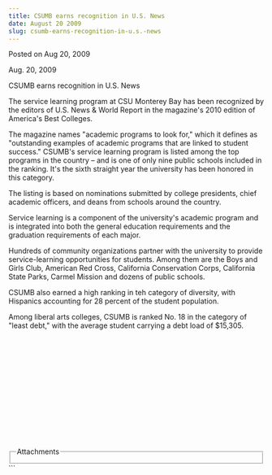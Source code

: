 ```yaml
---
title: CSUMB earns recognition in U.S. News
date: August 20 2009
slug: csumb-earns-recognition-in-u.s.-news
---
```


  
<span class="date">Posted on Aug 20, 2009 </span>
<p>Aug. 20, 2009</p>
CSUMB earns recognition in U.S. News
<p>
  The service learning program at CSU Monterey Bay has been recognized by the
  editors of U.S. News &amp; World Report in the magazine&apos;s 2010 edition of
  America&apos;s Best Colleges.
</p>
<p>
  The magazine names &quot;academic programs to look for,&quot; which it defines
  as &quot;outstanding examples of academic programs that are linked to student
  success.&quot; CSUMB&apos;s service learning program is listed among the top
  programs in the country &#x2013; and is one of only nine public schools
  included in the ranking. It&apos;s the sixth straight year the university has
  been honored in this category.
</p>
<p>
  The listing is based on nominations submitted by college presidents, chief
  academic officers, and deans from schools around the country.
</p>
<p>
  Service learning is a component of the university&apos;s academic program and
  is integrated into both the general education requirements and the graduation
  requirements of each major.
</p>
<p>
  Hundreds of community organizations partner with the university to provide
  service-learning opportunities for students. Among them are the Boys and Girls
  Club, American Red Cross, California Conservation Corps, California State
  Parks, Carmel Mission and dozens of public schools.
</p>
<p>
  CSUMB also earned a high ranking in teh category of diversity, with Hispanics
  accounting for 28 percent of the student population.
</p>
<p>
  Among liberal arts colleges, CSUMB is ranked No. 18 in the category of
  &quot;least debt,&quot; with the average student carrying a debt load of
  $15,305.
</p>
<p>&#xA0;</p>
<p>&#xA0;</p>
<p><strong>&#xA0;&#xA0;</strong></p>
<p><strong>&#xA0;&#xA0;</strong></p>
<p><strong>&#xA0;&#xA0;</strong></p>
<p><strong>&#xA0;&#xA0;</strong></p>
<p><strong>&#xA0;&#xA0;</strong></p>
<fieldset class="fieldgroup group-attachments">
  <legend>Attachments</legend>
  <div class="field field-type-emvideo field-field-attach-video">
    <div class="field-items">
      <div class="field-item odd">
        <div class="emvideo emvideo-video emvideo-" />
      </div>
    </div>
  </div>
</fieldset>
```
